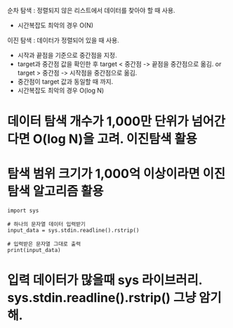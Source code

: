 순차 탐색 : 정렬되지 않은 리스트에서 데이터를 찾아야 할 때 사용.  
- 시간복잡도 최악의 경우 O(N)

이진 탐색 : 데이터가 정렬되어 있을 때 사용.
- 시작과 끝점을 기준으로 중간점을 지정.
- target과 중간점 값을 확인한 후 target < 중간점 -> 끝점을 중간점으로 옮김. or target > 중간점 -> 시작점을 중간점으로 옮김.
- 중간점이 target 값과 동일할 때 까지.
- 시간복잡도 최악의 경우 O(log N)

# 데이터 탐색 개수가 1,000만 단위가 넘어간다면 O(log N)을 고려. 이진탐색 활용
# 탐색 범위 크기가 1,000억 이상이라면 이진 탐색 알고리즘 활용

~~~
import sys

# 하나의 문자열 데이터 입력받기
input_data = sys.stdin.readline().rstrip()

# 입력받은 문자열 그대로 출력
print(input_data)
~~~

# 입력 데이터가 많을때 sys 라이브러리. sys.stdin.readline().rstrip() 그냥 암기해.
